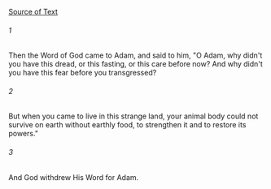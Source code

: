 [Source of Text](https://github.com/scrollmapper/bible_databases_deuterocanonical)

###### 1
Then the Word of God came to Adam, and said to him, "O Adam, why
didn't you have this dread, or this fasting, or this care before now?
And why didn't you have this fear before you transgressed?

###### 2
But when you came to live in this strange land, your animal body
could not survive on earth without earthly food, to strengthen it and
to restore its powers."

###### 3
And God withdrew His Word for Adam.